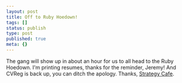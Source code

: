 ```yaml
---
layout: post
title: Off to Ruby Hoedown!
tags: []
status: publish
type: post
published: true
meta: {}
---
```


The gang will show up in about an hour for us to all head to the Ruby Hoedown.  I'm printing resumes, thanks for the reminder, Jeremy!  And CVReg is back up, you can ditch the apology.  Thanks, [Strategy Cafe](http://www.strategycafe.com).
